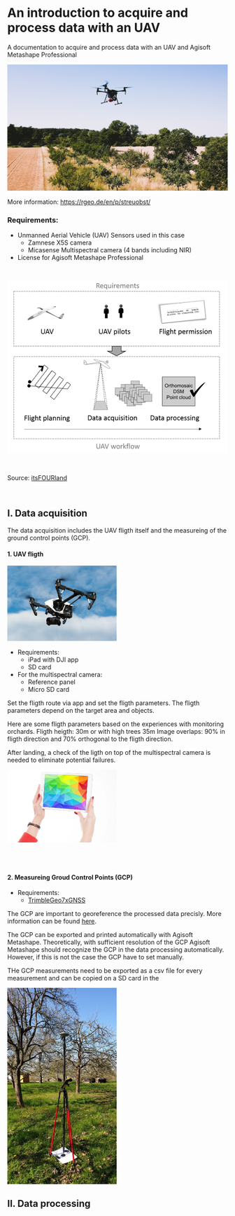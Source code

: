 # An introduction to acquire and process data with an UAV
A documentation to acquire and process data with an UAV and Agisoft Metashape Professional

<img src="images/Image_UAV_rgeo_crop.jpg"
     alt="rgeo UAV"/>






     


More information: https://rgeo.de/en/p/streuobst/

### Requirements:
- Unmanned Aerial Vehicle (UAV)
     Sensors used in this case
     - Zamnese X5S camera
     - Micasense Multispectral camera (4 bands including NIR)
- License for Agisoft Metashape Professional


</br>

<img src="images/its4land_Ggneric-workflow-for-UAV-based-data-acquisition.png"
     alt="Generic workflow for UAV data acquisition" width=750 />



</br>

Source: [itsFOURland](https://its4land.com/fly-and-create)

</br>

## I. Data acquisition
The data acquisition includes the UAV fligth itself and the measureing of the ground control points (GCP).
</br>

#### 1. UAV fligth

<img src="images/dji-drone.webp"
     alt="DJI drone" width=250/>
     
- Requirements:
     - iPad with DJI app
     - SD card
- For the multispectral camera:
     - Reference panel
     - Micro SD card
     
Set the fligth route via app and set the fligth parameters. The fligth parameters depend on the target area and objects.

Here are some fligth parameters based on the experiences with monitoring orchards.
Fligth heigth: 30m or with high trees 35m
Image overlaps: 90% in fligth direction and 70% orthogonal to the fligth direction.

After landing, a check of the ligth on top of the multispectral camera is needed to eliminate potential failures.


 <img src="images/ipad.webp"
     alt="ipad" width=250/>
</br>



     
</br>

</br>

#### 2. Measureing Groud Control Points (GCP)
- Requirements:
     - [TrimbleGeo7xGNSS](https://geospatial.trimble.com/products-and-solutions/geo-7x-gnss)

The GCP are important to georeference the processed data precisly. 
More information can be found [here](https://www.dronedeploy.com/blog/what-are-ground-control-points-gcps/).

The GCP can be exported and printed automatically with Agisoft Metashape.
Theoretically, with sufficient resolution of the GCP Agisoft Metashape should recognize the GCP in the data processing automatically. However, if this is not the case the GCP have to set manually.

THe GCP measurements need to be exported as a csv file for every measurement and can be copied on a SD card in the 


<img src="images/gcp.png"
    alt="Ground Contol Point (GCP) with GNSS instrument" width=250/>
     



## II. Data processing



